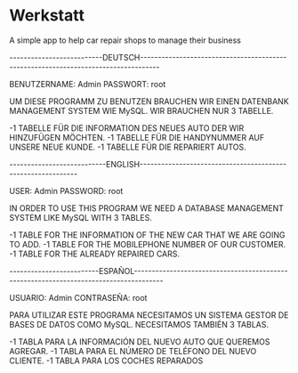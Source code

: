 # Werkstatt
A simple app to help car repair shops to manage their business

--------------------------DEUTSCH-----------------------------------------------------------------------------------

BENUTZERNAME: Admin
PASSWORT: root

UM DIESE PROGRAMM ZU BENUTZEN BRAUCHEN WIR EINEN DATENBANK MANAGEMENT SYSTEM WIE MySQL. WIR BRAUCHEN NUR 3 TABELLE.
 
  -1 TABELLE FÜR DIE INFORMATION DES NEUES AUTO DER WIR HINZUFÜGEN MÖCHTEN.
  -1 TABELLE FÜR DIE HANDYNUMMER AUF UNSERE NEUE KUNDE.
  -1 TABELLE FÜR DIE REPARIERT AUTOS.
  
 
---------------------------ENGLISH------------------------------------------------------------

USER: Admin
PASSWORD: root

IN ORDER TO USE THIS PROGRAM WE NEED A DATABASE MANAGEMENT SYSTEM LIKE MySQL WITH 3 TABLES. 

  -1 TABLE FOR THE INFORMATION OF THE NEW CAR THAT WE ARE GOING TO ADD.
  -1 TABLE FOR THE MOBILEPHONE NUMBER OF OUR CUSTOMER.
  -1 TABLE FOR THE ALREADY REPAIRED CARS.


 -------------------------ESPAÑOL--------------------------------------------------------------------------------------
   
 USUARIO: Admin
 CONTRASEÑA: root
  
 PARA UTILIZAR ESTE PROGRAMA NECESITAMOS UN SISTEMA GESTOR DE BASES DE DATOS COMO MySQL. NECESITAMOS TAMBIÉN 3 TABLAS.
 
  -1 TABLA PARA LA INFORMACIÓN DEL NUEVO AUTO QUE QUEREMOS AGREGAR.
  -1 TABLA PARA EL NÚMERO DE TELÉFONO DEL NUEVO CLIENTE.
  -1 TABLA PARA LOS COCHES REPARADOS
      
